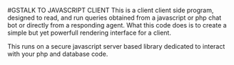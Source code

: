 #GSTALK TO JAVASCRIPT CLIENT
This is a client client side program, designed to read, and run queries obtained from 
a javascript or php chat bot or directly from a responding agent. What this code does
is to create a simple but yet powerfull rendering interface for a client.

This runs on a secure javascript server based library dedicated to interact with your
php and database code.